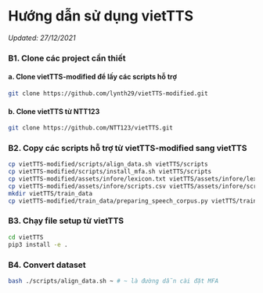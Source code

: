 # Hướng dẫn sử dụng vietTTS
*Updated: 27/12/2021*

### B1. Clone các project cần thiết
#### a. Clone vietTTS-modified để lấy các scripts hỗ trợ
```sh
git clone https://github.com/lynth29/vietTTS-modified.git
```
#### b. Clone vietTTS từ NTT123
```sh
git clone https://github.com/NTT123/vietTTS.git
```
### B2. Copy các scripts hỗ trợ từ vietTTS-modified sang vietTTS
```sh
cp vietTTS-modified/scripts/align_data.sh vietTTS/scripts
cp vietTTS-modified/scripts/install_mfa.sh vietTTS/scripts
cp vietTTS-modified/assets/infore/lexicon.txt vietTTS/assets/infore/lexicon.txt
cp vietTTS-modified/assets/infore/scripts.csv vietTTS/assets/infore/scripts.csv
mkdir vietTTS/train_data
cp vietTTS-modified/train_data/preparing_speech_corpus.py vietTTS/train_data/preparing_speech_corpus.py
```
### B3. Chạy file setup từ vietTTS
```sh
cd vietTTS
pip3 install -e .
```
### B4. Convert dataset
```sh
bash ./scripts/align_data.sh ~ # ~ là đường dẫn cài đặt MFA
```
